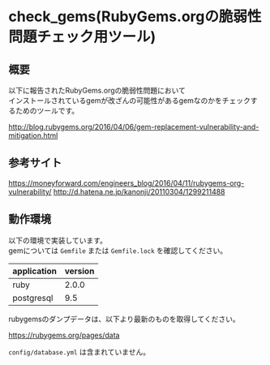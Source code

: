 # check_gems(RubyGems.orgの脆弱性問題チェック用ツール)

## 概要

以下に報告されたRubyGems.orgの脆弱性問題において  
インストールされているgemが改ざんの可能性があるgemなのかをチェックするためのツールです。  

http://blog.rubygems.org/2016/04/06/gem-replacement-vulnerability-and-mitigation.html

## 参考サイト

https://moneyforward.com/engineers_blog/2016/04/11/rubygems-org-vulnerability/
http://d.hatena.ne.jp/kanonji/20110304/1299211488

## 動作環境

以下の環境で実装しています。  
gemについては `Gemfile` または `Gemfile.lock` を確認してください。  

|application|version|
|:--|:--|
|ruby|2.0.0|
|postgresql|9.5|

rubygemsのダンプデータは、以下より最新のものを取得してください。  

https://rubygems.org/pages/data

`config/database.yml` は含まれていません。  
